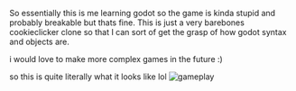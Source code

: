 So essentially this is me learning godot so the game is kinda stupid and probably breakable but thats fine.
This is just a very barebones cookieclicker clone so that I can sort of get the grasp of how godot syntax and objects are.

i would love to make more complex games in the future :)



so this is quite literally what it looks like lol
![gameplay](https://github.com/user-attachments/assets/de9ccea2-af7d-488c-846d-fce2afd50421)
